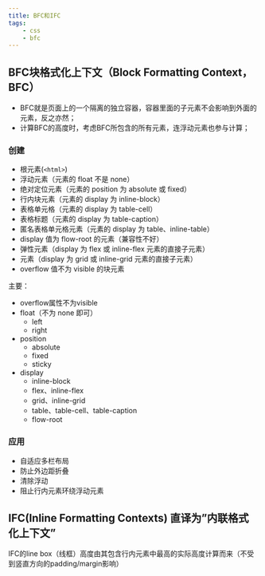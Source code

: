 ```yaml
---
title: BFC和IFC
tags:
    - css
    - bfc
---
```


## BFC块格式化上下文（Block Formatting Context，BFC）

- BFC就是页面上的一个隔离的独立容器，容器里面的子元素不会影响到外面的元素，反之亦然；
- 计算BFC的高度时，考虑BFC所包含的所有元素，连浮动元素也参与计算；

### 创建

- 根元素(`<html>`)
- 浮动元素（元素的 float 不是 none）
- 绝对定位元素（元素的 position 为 absolute 或 fixed）
- 行内块元素（元素的 display 为 inline-block）
- 表格单元格（元素的 display 为 table-cell）
- 表格标题（元素的 display 为 table-caption）
- 匿名表格单元格元素（元素的 display 为 table、inline-table）
- display 值为 flow-root 的元素（兼容性不好）
- 弹性元素（display 为 flex 或 inline-flex 元素的直接子元素）
- 元素（display 为 grid 或 inline-grid 元素的直接子元素）
- overflow 值不为 visible 的块元素

主要：

- overflow属性不为visible
- float（不为 none 即可）
  - left
  - right
- position
  - absolute
  - fixed
  - sticky
- display
  - inline-block
  - flex、inline-flex
  - grid、inline-grid
  - table、table-cell、table-caption
  - flow-root

### 应用

- 自适应多栏布局
- 防止外边距折叠
- 清除浮动
- 阻止行内元素环绕浮动元素

## IFC(Inline Formatting Contexts) 直译为”内联格式化上下文”

IFC的line box（线框）高度由其包含行内元素中最高的实际高度计算而来（不受到竖直方向的padding/margin影响）